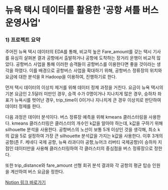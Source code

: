 # 뉴욕 택시 데이터를 활용한 '공항 셔틀 버스 운영사업'

### 1) 프로젝트 요약

 주어진 뉴욕 택시 데이터의 EDA를 통해, 비교적 높은 Fare_amount를 갖는 택시 기사를 유심히 살펴본 결과 공항에서 출발하거나 공항에 도착하는 장거리 운행이 비교적 많았다. 공항버스 사업을 통해 이러한 승객들이 공항버스를 이용한다면 좋을 것이라는 생각을 하였다.
이를 배경으로 공항버스 사업을 확대하기 위해, 공항버스 정류장의 위치와 요금에 대한 분석을 R Hadoop을 이용하여, 진행하기로 한다.

 먼저 택시 데이터의 이상치 제거를 위해 데이터 정제 과정을 거친다. 요금이 뉴욕 택시의 기본 요금인 2.5달러 미만인 경우, 승객 수가 0명이거나 지나치게 많은 경우, 승하차 좌표가 뉴욕시를 벗어난 경우, trip_time이 0이거나 지나치게 큰 경우 이상치로 판단하여 데이터 정제를 한다.

 다음 과정은 데이터 분석이다. 버스 정류장 예측을 위해 kmeans 클러스터링을 사용한다. kmeans 클러스터링은 클러스터의 개수인 k값을 알아야 하는데, k값을 구하기 위해 silhouette 분석을 사용한다. 공항버스의 노선이 보통 5개 이상인 것을 생각해, 최소 k의 값을 5로 설정하여 가장 큰 silhouette 분석값을 가지는 k값을 사용한다.
이후 3개의 공항(존 F. 케네디 국제 공항, 뉴욕 라과디아 공항,뉴어크 리버티 국제공항)이 승하차 지점인 데이터만을 사용해 클러스터링하여 각 클러스터의 중심점을 버스 정류장으로 정한다.

 또한 trip_distance와 fare_amount 선형 회귀 분석 결과와 각 공항의 평균 탑승 인원을 계산하여 버스 요금을 정한다.
 
 
[Notion 링크 바로가기](https://quartz-riverbed-7f1.notion.site/badaa0f393414c8a94a29c7be1c33bd1)
